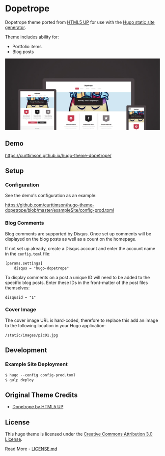 # Dopetrope

Dopetrope theme ported from [HTML5 UP](https://html5up.net/) for use with the [Hugo static site generator](https://gohugo.io/).

Theme includes ability for:

 - Portfolio items
 - Blog posts

![](images/device-screenshots.png)

## Demo

https://curttimson.github.io/hugo-theme-dopetrope/

## Setup

### Configuration

See the demo's configuration as an example:

https://github.com/curttimson/hugo-theme-dopetrope/blob/master/exampleSite/config-prod.toml

### Blog Comments

Blog comments are supported by Disqus. Once set up comments will be displayed on the blog posts as well as a count on the homepage.

If not set up already, create a Disqus account and enter the account name in the `config.toml` file:

```
[params.settings]
    disqus = "hugo-dopetrope"
```

To display comments on a post a unique ID will need to be added to the specific blog posts. Enter these IDs in the front-matter of the post files themselves:

```
disqusid = "1"
```

### Cover Image

The cover image URL is hard-coded, therefore to replace this add an image to the following location in your Hugo application:

```
/static/images/pic01.jpg
```

## Development

### Example Site Deployment

```
$ hugo --config config-prod.toml
$ gulp deploy
```

## Original Theme Credits

 - [Dopetrope by HTML5 UP](https://html5up.net/dopetrope)

## License

This hugo theme is licensed under the [Creative Commons Attribution 3.0 License](https://creativecommons.org/licenses/by/3.0/). 

Read More - [LICENSE.md](LICENSE.md)